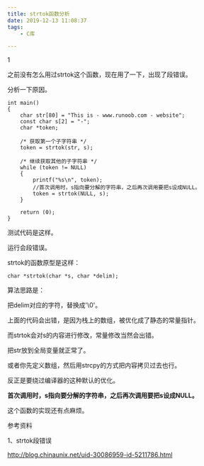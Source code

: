 ```yaml
---
title: strtok函数分析
date: 2019-12-13 11:08:37
tags:
	- C库

---
```


1

之前没有怎么用过strtok这个函数，现在用了一下，出现了段错误。

分析一下原因。

```
int main()
{
    char str[80] = "This is - www.runoob.com - website";
    const char s[2] = "-";
    char *token;

    /* 获取第一个子字符串 */
    token = strtok(str, s);

    /* 继续获取其他的子字符串 */
    while (token != NULL)
    {
        printf("%s\n", token);
		//首次调用时，s指向要分解的字符串，之后再次调用要把s设成NULL。
        token = strtok(NULL, s);
    }

    return (0);
}
```

测试代码是这样。

运行会段错误。

strtok的函数原型是这样：

```
char *strtok(char *s, char *delim);
```

算法思路是：

把delim对应的字符，替换成'\0'。

上面的代码会出错，是因为栈上的数组，被优化成了静态的常量指针。

而strtok会对s的内容进行修改，常量修改当然会出错。

把str放到全局变量就正常了。

或者你先定义数组，然后用strcpy的方式把内容拷贝过去也行。

反正是要绕过编译器的这种默认的优化。

**首次调用时，s指向要分解的字符串，之后再次调用要把s设成NULL。**

这个函数的实现还有点麻烦。

参考资料

1、strtok段错误

http://blog.chinaunix.net/uid-30086959-id-5211786.html

